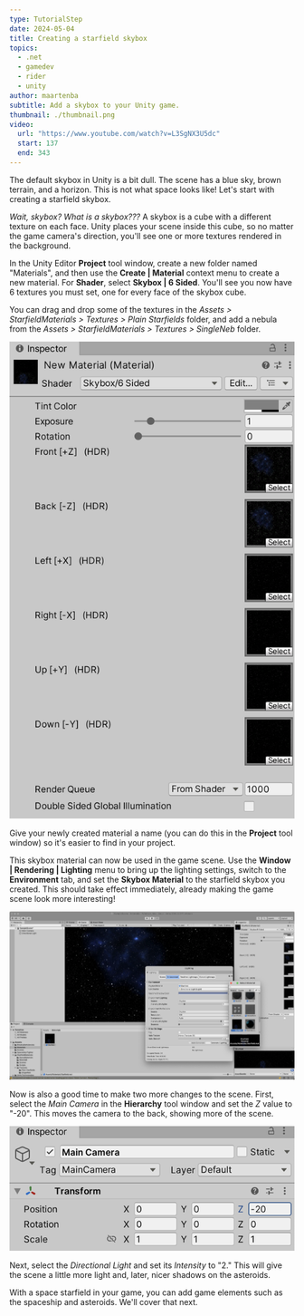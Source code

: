 ```yaml
---
type: TutorialStep
date: 2024-05-04
title: Creating a starfield skybox
topics:
  - .net
  - gamedev
  - rider
  - unity
author: maartenba
subtitle: Add a skybox to your Unity game.
thumbnail: ./thumbnail.png
video:
  url: "https://www.youtube.com/watch?v=L3SgNX3U5dc"
  start: 137
  end: 343
---
```


The default skybox in Unity is a bit dull. The scene has a blue sky, brown terrain, and a horizon. This is not what space looks like! Let's start with creating a starfield skybox.

_Wait, skybox? What is a skybox???_ A skybox is a cube with a different texture on each face. Unity places your scene inside this cube, so no matter the game camera's direction, you'll see one or more textures rendered in the background.

In the Unity Editor **Project** tool window, create a new folder named "Materials", and then use the **Create | Material** context menu to create a new material. For **Shader**, select **Skybox | 6 Sided**. You'll see you now have 6 textures you must set, one for every face of the skybox cube.

You can drag and drop some of the textures in the _Assets > StarfieldMaterials > Textures > Plain Starfields_ folder, and add a nebula from the _Assets > StarfieldMaterials > Textures > SingleNeb_ folder.

![Create skybox material](../images/image8.png)

Give your newly created material a name (you can do this in the **Project** tool window) so it's easier to find in your project.

This skybox material can now be used in the game scene. Use the **Window | Rendering | Lighting** menu to bring up the lighting settings, switch to the **Environment** tab, and set the **Skybox Material** to the starfield skybox you created. This should take effect immediately, already making the game scene look more interesting!

![Use skybox for game scene lighting](../images/image9.png)

Now is also a good time to make two more changes to the scene. First, select the _Main Camera_ in the **Hierarchy** tool window and set the _Z_ value to "-20". This moves the camera to the back, showing more of the scene.

![Edit main camera position](../images/image14.png)

Next, select the _Directional Light_ and set its _Intensity_ to "2." This will give the scene a little more light and, later, nicer shadows on the asteroids.

With a space starfield in your game, you can add game elements such as the spaceship and asteroids. We'll cover that next.
